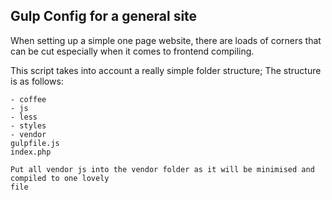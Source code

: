 ## Gulp Config for a general site

When setting up a simple one page website, there are loads of corners that can be cut especially when
it comes to frontend compiling.

This script takes into account a really simple folder structure; The structure is as follows:

```
- coffee
- js
- less
- styles
- vendor
gulpfile.js
index.php

Put all vendor js into the vendor folder as it will be minimised and compiled to one lovely
file

